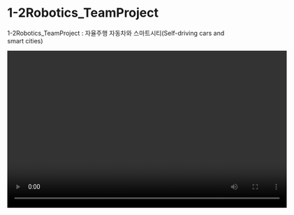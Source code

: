# 1-2Robotics_TeamProject
1-2Robotics_TeamProject : 자율주행 자동차와 스마트시티(Self-driving cars and smart cities)


<video src="/Users/junha/Downloads/풀버전.mp4" controls width="640" height="360">
  Your browser does not support the <code>video</code> tag.
</video>
